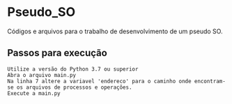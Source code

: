 # Pseudo_SO
 Códigos e arquivos para o trabalho de desenvolvimento de um pseudo SO.
 
 
## Passos para execução
    Utilize a versão do Python 3.7 ou superior 
    Abra o arquivo main.py 
    Na linha 7 altere a variavel 'endereco' para o caminho onde encontram-se os arquivos de processos e operações.
    Execute a main.py   
    
